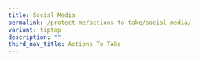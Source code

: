 ```yaml
---
title: Social Media
permalink: /protect-me/actions-to-take/social-media/
variant: tiptap
description: ""
third_nav_title: Actions To Take
---
```

